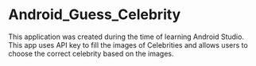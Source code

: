 # Android_Guess_Celebrity
This application was created during the time of learning Android Studio. 
This app uses API key to fill the images of Celebrities and allows users to choose the correct celebrity based on the images.
